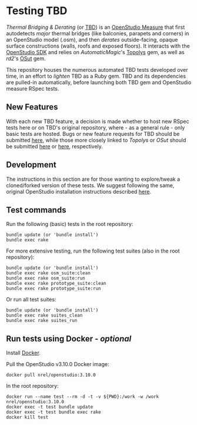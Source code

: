 # Testing TBD  

_Thermal Bridging & Derating_ (or [TBD](https://github.com/rd2/tbd)) is an [OpenStudio Measure](https://nrel.github.io/OpenStudio-user-documentation/reference/measure_writing_guide/) that first autodetects _major_ thermal bridges (like balconies, parapets and corners) in an OpenStudio model (.osm), and then _derates_ outside-facing, opaque surface constructions (walls, roofs and exposed floors). It interacts with the [OpenStudio SDK](https://openstudio-sdk-documentation.s3.amazonaws.com/index.html) and relies on _AutomaticMagic_'s [Topolys](https://github.com/automaticmagic/topolys) gem, as well as _rd2_'s [OSut](https://rubygems.org/gems/osut) gem.

This repository houses the numerous automated TBD tests developed over time, in an effort to _lighten_ TBD as a Ruby gem. TBD and its dependencies are pulled-in automatically, before launching both TBD gem and OpenStudio measure RSpec tests.

## New Features  

With each new TBD feature, a decision is made whether to host new RSpec tests here or on TBD's original repository, where - as a general rule - only basic tests are hosted. Bugs or new feature requests for TBD should be submitted [here](https://github.com/rd2/tbd/issues), while those more closely linked to _Topolys_ or _OSut_ should be submitted [here](https://github.com/automaticmagic/topolys/issues) or [here](https://github.com/rd2/osut/issues), respectively.

## Development

The instructions in this section are for those wanting to explore/tweak a cloned/forked version of these tests. We suggest following the same, original OpenStudio installation instructions described [here](https://github.com/rd2/tbd/blob/master/README.md#development).

## Test commands

Run the following (basic) tests in the root repository:
```
bundle update (or 'bundle install')
bundle exec rake
```

For more extensive testing, run the following test suites (also in the root repository):
```
bundle update (or 'bundle install')
bundle exec rake osm_suite:clean
bundle exec rake osm_suite:run
bundle exec rake prototype_suite:clean
bundle exec rake prototype_suite:run
```

Or run all test suites:

```
bundle update (or 'bundle install')
bundle exec rake suites_clean
bundle exec rake suites_run
```

## Run tests using Docker - _optional_

Install [Docker](https://docs.docker.com/desktop/#download-and-install).

Pull the OpenStudio v3.10.0 Docker image:
```
docker pull nrel/openstudio:3.10.0
```

In the root repository:
```
docker run --name test --rm -d -t -v ${PWD}:/work -w /work nrel/openstudio:3.10.0
docker exec -t test bundle update
docker exec -t test bundle exec rake
docker kill test
```
